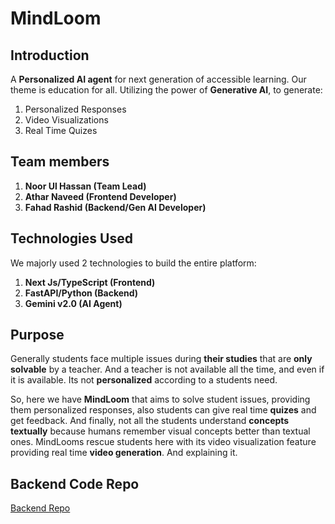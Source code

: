 # MindLoom

## Introduction

A __Personalized AI agent__ for next generation of accessible learning. Our theme is education for all. Utilizing the power of __Generative AI__, to generate:

1. Personalized Responses
2. Video Visualizations
3. Real Time Quizes

## Team members

1. __Noor Ul Hassan (Team Lead)__
2. __Athar Naveed (Frontend Developer)__
3. __Fahad Rashid (Backend/Gen AI Developer)__


## Technologies Used

We majorly used 2 technologies to build the entire platform:

1. __Next Js/TypeScript (Frontend)__
2. __FastAPI/Python (Backend)__
3. __Gemini v2.0 (AI Agent)__

## Purpose

Generally students face multiple issues during __their studies__ that are __only solvable__ by a teacher. And a teacher is not available all the time, and even if it is available. Its not __personalized__ according to a students need.

So, here we have __MindLoom__ that aims to solve student issues, providing them personalized responses, also students can give real time __quizes__ and get feedback. And finally, not all the students understand __concepts textually__ because humans remember visual concepts better than textual ones. MindLooms rescue students here with its video visualization feature providing real time __video generation__. And explaining it.

## Backend Code Repo

[Backend Repo]()
